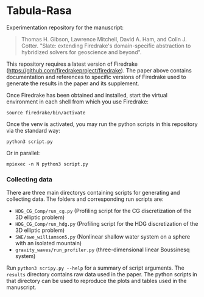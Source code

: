 # Tabula-Rasa
Experimentation repository for the manuscript:
> Thomas H. Gibson, Lawrence Mitchell, David A. Ham, and Colin J. Cotter.
> "Slate: extending Firedrake's domain-specific abstraction to hybridized solvers for geoscience and beyond".

This repository requires a latest version of Firedrake (https://github.com/firedrakeproject/firedrake).
The paper above contains documentation and references to specific versions of Firedrake used to generate
the results in the paper and its supplement.

Once Firedrake has been obtained and installed, start the virtual environment in each shell from which
you use Firedrake:

```
source firedrake/bin/activate
```

Once the venv is activated, you may run the python scripts in this repository via the standard way:

```
python3 script.py
```

Or in parallel:

```
mpiexec -n N python3 script.py
```

### Collecting data

There are three main directorys containing scripts for generating and collecting data. The folders and corresponding run scripts are:

- `HDG_CG_Comp/run_cg.py` (Profiling script for the CG discretization of the 3D elliptic problem) 
- `HDG_CG_Comp/run_hdg.py` (Profiling script for the HDG discretization of the 3D elliptic problem) 
- `SWE/swe_williamson5.py` (Nonlinear shallow water system on a sphere with an isolated mountain)
- `gravity_waves/run_profiler.py` (three-dimensional linear Boussinesq system)

Run `python3 scripy.py --help` for a summary of script arguments. The `results` directory contains raw data used in the paper.
The python scripts in that directory can be used to reproduce the plots and tables used in the manuscript.

